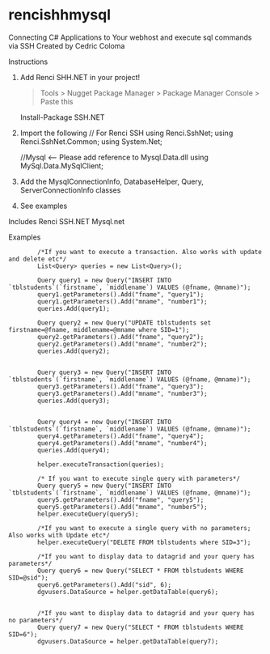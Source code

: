 # rencishhmysql
Connecting C# Applications to Your webhost and execute sql commands via SSH
Created by Cedric Coloma

Instructions
1. Add Renci SHH.NET in your project! 
   >Tools > Nugget Package Manager > Package Manager Console > Paste this

   Install-Package SSH.NET

2. Import the following
   // For Renci SSH
      using Renci.SshNet;
      using Renci.SshNet.Common;
      using System.Net;

    //Mysql <-- Please add reference to Mysql.Data.dll
            using MySql.Data.MySqlClient;

3. Add the MysqlConnectionInfo, DatabaseHelper, Query, ServerConnectionInfo classes
4. See examples

Includes
Renci SSH.NET
Mysql.net

Examples


            /*If you want to execute a transaction. Also works with update and delete etc*/
            List<Query> queries = new List<Query>();

            Query query1 = new Query("INSERT INTO `tblstudents`(`firstname`, `middlename`) VALUES (@fname, @mname)");
            query1.getParameters().Add("fname", "query1");
            query1.getParameters().Add("mname", "number1");
            queries.Add(query1);

            Query query2 = new Query("UPDATE tblstudents set firstname=@fname, middlename=@mname where SID=1");
            query2.getParameters().Add("fname", "query2");
            query2.getParameters().Add("mname", "number2");
            queries.Add(query2);


            Query query3 = new Query("INSERT INTO `tblstudents`(`firstname`, `middlename`) VALUES (@fname, @mname)");
            query3.getParameters().Add("fname", "query3");
            query3.getParameters().Add("mname", "number3");
            queries.Add(query3);


            Query query4 = new Query("INSERT INTO `tblstudents`(`firstname`, `middlename`) VALUES (@fname, @mname)");
            query4.getParameters().Add("fname", "query4");
            query4.getParameters().Add("mname", "number4");
            queries.Add(query4);

            helper.executeTransaction(queries);

            /* If you want to execute single query with parameters*/
            Query query5 = new Query("INSERT INTO `tblstudents`(`firstname`, `middlename`) VALUES (@fname, @mname)");
            query5.getParameters().Add("fname", "query5");
            query5.getParameters().Add("mname", "number5");
            helper.executeQuery(query5);

            /*If you want to execute a single query with no parameters; Also works with Update etc*/
            helper.executeQuery("DELETE FROM tblstudents where SID=3");

            /*If you want to display data to datagrid and your query has parameters*/
            Query query6 = new Query("SELECT * FROM tblstudents WHERE SID=@sid");
            query6.getParameters().Add("sid", 6);
            dgvusers.DataSource = helper.getDataTable(query6);


            /*If you want to display data to datagrid and your query has no parameters*/
            Query query7 = new Query("SELECT * FROM tblstudents WHERE SID=6");
            dgvusers.DataSource = helper.getDataTable(query7);
    
